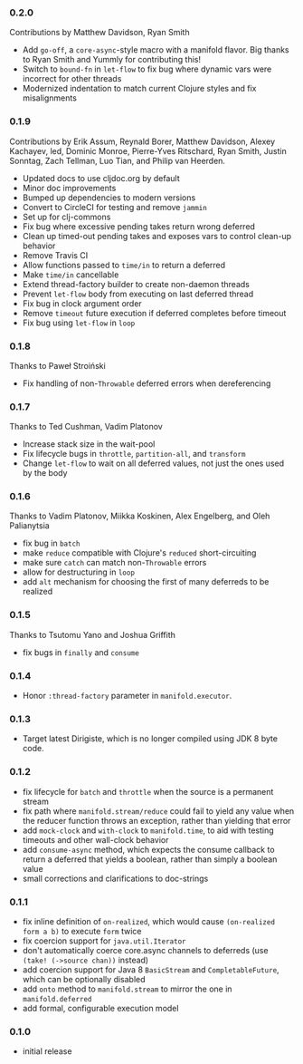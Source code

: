 ### 0.2.0

Contributions by Matthew Davidson, Ryan Smith

* Add `go-off`, a `core-async`-style macro with a manifold flavor. Big thanks to Ryan Smith and Yummly for contributing this!
* Switch to `bound-fn` in `let-flow` to fix bug where dynamic vars were incorrect for other threads 
* Modernized indentation to match current Clojure styles and fix misalignments

### 0.1.9

Contributions by Erik Assum, Reynald Borer, Matthew Davidson, Alexey Kachayev, led, Dominic Monroe, Pierre-Yves Ritschard, Ryan Smith, Justin Sonntag, Zach Tellman, Luo Tian, and Philip van Heerden.

* Updated docs to use cljdoc.org by default
* Minor doc improvements
* Bumped up dependencies to modern versions
* Convert to CircleCI for testing and remove `jammin`
* Set up for clj-commons
* Fix bug where excessive pending takes return wrong deferred
* Clean up timed-out pending takes and exposes vars to control clean-up behavior
* Remove Travis CI
* Allow functions passed to `time/in` to return a deferred
* Make `time/in` cancellable
* Extend thread-factory builder to create non-daemon threads
* Prevent `let-flow` body from executing on last deferred thread
* Fix bug in clock argument order
* Remove `timeout` future execution if deferred completes before timeout
* Fix bug using `let-flow` in `loop`

### 0.1.8

Thanks to Paweł Stroiński

* Fix handling of non-`Throwable` deferred errors when dereferencing

### 0.1.7

Thanks to Ted Cushman, Vadim Platonov

* Increase stack size in the wait-pool
* Fix lifecycle bugs in `throttle`, `partition-all`, and `transform`
* Change `let-flow` to wait on all deferred values, not just the ones used by the body

### 0.1.6

Thanks to Vadim Platonov, Miikka Koskinen, Alex Engelberg, and Oleh Palianytsia

* fix bug in `batch`
* make `reduce` compatible with Clojure's `reduced` short-circuiting
* make sure `catch` can match non-`Throwable` errors
* allow for destructuring in `loop`
* add `alt` mechanism for choosing the first of many deferreds to be realized

### 0.1.5

Thanks to Tsutomu Yano and Joshua Griffith

* fix bugs in `finally` and `consume`

### 0.1.4

* Honor `:thread-factory` parameter in `manifold.executor`.

### 0.1.3

* Target latest Dirigiste, which is no longer compiled using JDK 8 byte code.

### 0.1.2

* fix lifecycle for `batch` and `throttle` when the source is a permanent stream
* fix path where `manifold.stream/reduce` could fail to yield any value when the reducer function throws an exception, rather than yielding that error
* add `mock-clock` and `with-clock` to `manifold.time`, to aid with testing timeouts and other wall-clock behavior
* add `consume-async` method, which expects the consume callback to return a deferred that yields a boolean, rather than simply a boolean value
* small corrections and clarifications to doc-strings


### 0.1.1

* fix inline definition of `on-realized`, which would cause `(on-realized form a b)` to execute `form` twice
* fix coercion support for `java.util.Iterator`
* don't automatically coerce core.async channels to deferreds (use `(take! (->source chan))` instead)
* add coercion support for Java 8 `BasicStream` and `CompletableFuture`, which can be optionally disabled
* add `onto` method to `manifold.stream` to mirror the one in `manifold.deferred`
* add formal, configurable execution model

### 0.1.0

* initial release
